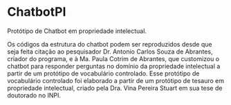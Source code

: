 # ChatbotPI
Protótipo de Chatbot em propriedade intelectual. 

Os códigos da estrutura do chatbot podem ser reproduzidos desde que seja feita citação ao pesquisador Dr. Antonio Carlos Souza de Abrantes, criador do programa, e
à Ma. Paula Cotrim de Abrantes, que customizou o chatbot para responder perguntas no domínio da propriedade intelectual a partir de um protótipo de vocabulário controlado.
Esse protótipo de vocabulário controlado foi elaborado a partir de um protótipo de tesauro em propriedade intelectual, criado pela Dra. Vina Pereira Stuart em sua tese de doutorado no INPI.

